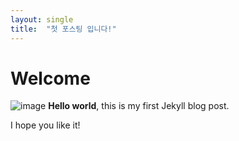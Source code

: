 ```yaml
---
layout: single
title:  "첫 포스팅 입니다!"
---
```


# Welcome

![image](https://cdn.pixabay.com/photo/2022/08/08/19/36/landscape-7373484_960_720.jpg)
**Hello world**, this is my first Jekyll blog post.

I hope you like it!
